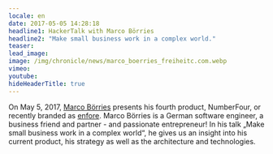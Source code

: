 ```yaml
---
locale: en
date: 2017-05-05 14:28:18
headline1: HackerTalk with Marco Börries
headline2: "Make small business work in a complex world."
teaser:
lead_image:
image: /img/chronicle/news/marco_boerries_freiheitc.com.webp
vimeo:
youtube:
hideHeaderTitle: true
---
```


On May 5, 2017, [Marco Börries](https://de.wikipedia.org/wiki/Marco_B%C3%B6rries) presents his fourth product, NumberFour, or recently branded as [enfore](https://www.enfore.com/). Marco Börries is a German software engineer, a business friend and partner - and passionate entrepreneur!
In his talk „Make small business work in a complex world“, he gives us an insight into his current product, his strategy as well as the architecture and technologies.


